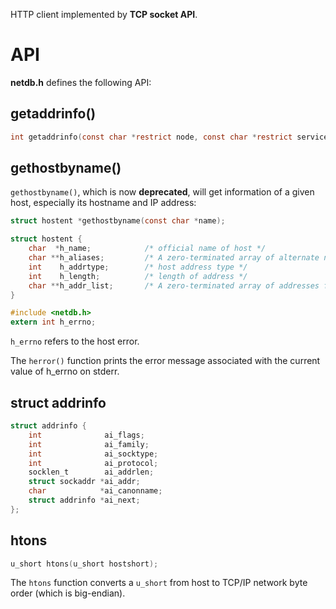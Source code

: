 HTTP client implemented by **TCP socket API**.

# API

**netdb.h** defines the following API:

## getaddrinfo()

```c
int getaddrinfo(const char *restrict node, const char *restrict service, const struct addrinfo *restrict hints, struct addrinfo **restrict res);
```

## gethostbyname()

``gethostbyname()``, which is now **deprecated**, will get information of a given host, especially its hostname and IP address:
 
```c
struct hostent *gethostbyname(const char *name);
```

```c
struct hostent {
    char  *h_name;            /* official name of host */
    char **h_aliases;         /* A zero-terminated array of alternate names for the host */
    int    h_addrtype;        /* host address type */
    int    h_length;          /* length of address */
    char **h_addr_list;       /* A zero-terminated array of addresses from name server*/
}
```

```c
#include <netdb.h>
extern int h_errno;
```

``h_errno`` refers to the host error.

The ``herror()`` function prints the error message associated with the current value of h_errno on stderr.
## struct addrinfo 
```c
struct addrinfo {
    int              ai_flags;
    int              ai_family;
    int              ai_socktype;
    int              ai_protocol;
    socklen_t        ai_addrlen;
    struct sockaddr *ai_addr;
    char            *ai_canonname;
    struct addrinfo *ai_next;
};
```

## htons

```c
u_short htons(u_short hostshort);
```

The ``htons`` function converts a ``u_short`` from host to TCP/IP network byte order (which is big-endian).
